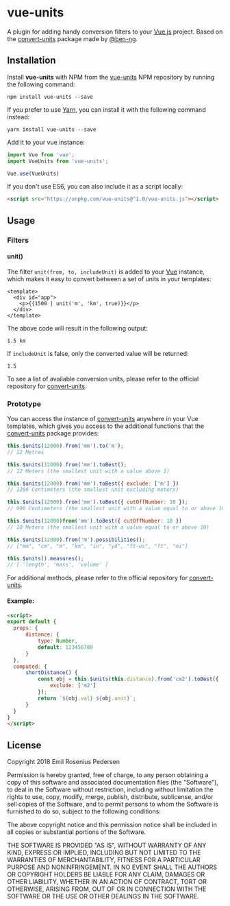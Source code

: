 # vue-units

A plugin for adding handy conversion filters to your [Vue.js](https://github.com/vuejs/vue) project. Based on the [convert-units](https://github.com/ben-ng/convert-units) package made by [@ben-ng](https://github.com/ben-ng).

## Installation

Install **vue-units** with NPM from the [vue-units](https://www.npmjs.com/package/vue-units) NPM repository by running the following command:

```
npm install vue-units --save
```

If you prefer to use [Yarn](https://github.com/yarnpkg/yarn), you can install it with the following command instead:

```
yarn install vue-units --save
```

Add it to your vue instance:

```javascript
import Vue from 'vue';
import VueUnits from 'vue-units';

Vue.use(VueUnits)
```

If you don't use ES6, you can also include it as a script locally:

```html
<script src="https://unpkg.com/vue-units@^1.0/vue-units.js"></script>
```

## Usage

### Filters

#### unit()

The filter `unit(from, to, includeUnit)` is added to your [Vue](https://github.com/vuejs/vue) instance, which makes it easy to convert between a set of units in your templates:

```vue
<template>
  <div id="app">
    <p>{{1500 | unit('m', 'km', true)}}</p>
  </div>
</template>
```

The above code will result in the following output:

```
1.5 km
```

If `includeUnit` is false, only the converted value will be returned:

```
1.5
```

To see a list of available conversion units, please refer to the official repository for [convert-units](https://github.com/ben-ng/convert-units).

### Prototype

You can access the instance of [convert-units](https://github.com/ben-ng/convert-units) anywhere in your Vue templates, which gives you access to the additional functions that the [convert-units](https://github.com/ben-ng/convert-units) package provides:

```javascript
this.$units(12000).from('mm').to('m');
// 12 Metres

this.$units(12000).from('mm').toBest();
// 12 Meters (the smallest unit with a value above 1)

this.$units(12000).from('mm').toBest({ exclude: ['m'] })
// 1200 Centimeters (the smallest unit excluding meters)

this.$units(12000).from('mm').toBest({ cutOffNumber: 10 });
// 900 Centimeters (the smallest unit with a value equal to or above 10)

this.$units(12000)from('mm').toBest({ cutOffNumber: 10 })
// 10 Meters (the smallest unit with a value equal to or above 10)

this.$units(12000).from('m').possibilities();
// ["mm", "cm", "m", "km", "in", "yd", "ft-us", "ft", "mi"]

this.$units().measures();
// [ 'length', 'mass', 'volume' ]
```

For additional methods, please refer to the official repository for [convert-units](https://github.com/ben-ng/convert-units).

#### Example:

```html
<script>
export default {
  props: {
      distance: {
          type: Number,
          default: 123456789
      }
  },
  computed: {
      shortDistance() {
          const obj = this.$units(this.distance).from('cm2').toBest({
              exclude: ['m2']
          });
          return `${obj.val} ${obj.unit}`;
      }
  }
}
</script>
```

## License

Copyright 2018 Emil Rosenius Pedersen

Permission is hereby granted, free of charge, to any person obtaining a copy of this software and associated documentation files (the "Software"), to deal in the Software without restriction, including without limitation the rights to use, copy, modify, merge, publish, distribute, sublicense, and/or sell copies of the Software, and to permit persons to whom the Software is furnished to do so, subject to the following conditions:

The above copyright notice and this permission notice shall be included in all copies or substantial portions of the Software.

THE SOFTWARE IS PROVIDED "AS IS", WITHOUT WARRANTY OF ANY KIND, EXPRESS OR IMPLIED, INCLUDING BUT NOT LIMITED TO THE WARRANTIES OF MERCHANTABILITY, FITNESS FOR A PARTICULAR PURPOSE AND NONINFRINGEMENT. IN NO EVENT SHALL THE AUTHORS OR COPYRIGHT HOLDERS BE LIABLE FOR ANY CLAIM, DAMAGES OR OTHER LIABILITY, WHETHER IN AN ACTION OF CONTRACT, TORT OR OTHERWISE, ARISING FROM, OUT OF OR IN CONNECTION WITH THE SOFTWARE OR THE USE OR OTHER DEALINGS IN THE SOFTWARE.